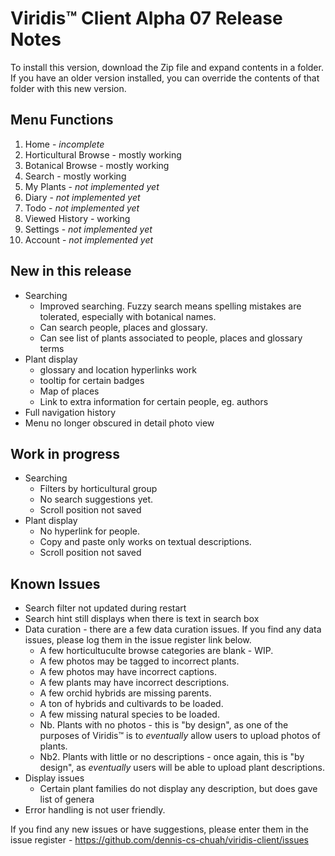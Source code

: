 # Viridis™ Client Alpha 07 Release Notes

To install this version, download the Zip file and expand contents in a folder. 
If you have an older version installed, you can override the contents of that folder with this new version.

Menu Functions
--------------
1. Home - _incomplete_
2. Horticultural Browse - mostly working
3. Botanical Browse - mostly working
4. Search - mostly working
5. My Plants - _not implemented yet_
6. Diary - _not implemented yet_
7. Todo - _not implemented yet_
8. Viewed History - working
9. Settings - _not implemented yet_
10. Account - _not implemented yet_

New in this release
-------------------
- Searching
  - Improved searching. Fuzzy search means spelling mistakes are tolerated, especially with botanical names.
  - Can search people, places and glossary.
  - Can see list of plants associated to people, places and glossary terms
- Plant display
  - glossary and location hyperlinks work
  - tooltip for certain badges
  - Map of places
  - Link to extra information for certain people, eg. authors
- Full navigation history
- Menu no longer obscured in detail photo view

Work in progress
----------------
- Searching 
  - Filters by horticultural group
  - No search suggestions yet.
  - Scroll position not saved
- Plant display 
  - No hyperlink for people.
  - Copy and paste only works on textual descriptions.
  - Scroll position not saved

Known Issues
------------
- Search filter not updated during restart
- Search hint still displays when there is text in search box
- Data curation - there are a few data curation issues. If you find any data issues, please log them in the issue register link below.
  - A few horticultuculte browse categories are blank - WIP.
  - A few photos may be tagged to incorrect plants. 
  - A few photos may have incorrect captions.
  - A few plants may have incorrect descriptions.
  - A few orchid hybrids are missing parents.
  - A ton of hybrids and cultivards to be loaded.
  - A few missing natural species to be loaded.
  - Nb. Plants with no photos - this is "by design", as one of the purposes of Viridis™ is to _eventually_ allow users to upload photos of plants.
  - Nb2. Plants with little or no descriptions - once again, this is "by design", as _eventually_ users will be able to upload plant descriptions.
- Display issues
  - Certain plant families do not display any description, but does gave list of genera
- Error handling is not user friendly. 

If you find any new issues or have suggestions, please enter them in the issue register - https://github.com/dennis-cs-chuah/viridis-client/issues
